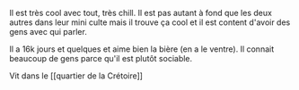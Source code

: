 Il est très cool avec tout, très chill.
Il est pas autant à fond que les deux autres dans leur mini culte mais il trouve ça cool et il est content d'avoir des gens avec qui parler.

Il a 16k jours et quelques et aime bien la bière (en a le ventre). Il connait beaucoup de gens parce qu'il est plutôt sociable.

Vit dans le [[quartier de la Crétoire]]